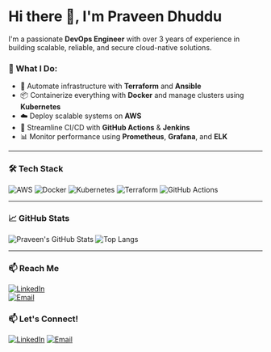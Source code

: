 # Hi there 👋, I'm Praveen Dhuddu

I'm a passionate **DevOps Engineer** with over 3 years of experience in building scalable, reliable, and secure cloud-native solutions.

### 🚀 What I Do:
- 🔧 Automate infrastructure with **Terraform** and **Ansible**
- 📦 Containerize everything with **Docker** and manage clusters using **Kubernetes**
- ☁️ Deploy scalable systems on **AWS**
- 🔁 Streamline CI/CD with **GitHub Actions** & **Jenkins**
- 📊 Monitor performance using **Prometheus**, **Grafana**, and **ELK**

---

### 🛠️ Tech Stack
![AWS](https://img.shields.io/badge/AWS-%23232F3E?style=flat&logo=amazon-aws&logoColor=white)
![Docker](https://img.shields.io/badge/Docker-%230db7ed?style=flat&logo=docker&logoColor=white)
![Kubernetes](https://img.shields.io/badge/Kubernetes-%23326ce5?style=flat&logo=kubernetes&logoColor=white)
![Terraform](https://img.shields.io/badge/Terraform-%235835CC?style=flat&logo=terraform&logoColor=white)
![GitHub Actions](https://img.shields.io/badge/GitHub_Actions-%232088FF?style=flat&logo=github-actions&logoColor=white)

---

### 📈 GitHub Stats
![Praveen's GitHub Stats](https://github-readme-stats.vercel.app/api?username=praveen123d&show_icons=true&theme=dark)
![Top Langs](https://github-readme-stats.vercel.app/api/top-langs/?username=praveen123d&layout=compact&theme=dark)

---

### 📫 Reach Me
[![LinkedIn](https://img.shields.io/badge/LinkedIn-blue?style=flat&logo=linkedin)](https://linkedin.com/in/your-link)  
[![Email](https://img.shields.io/badge/Email-D14836?style=flat&logo=gmail&logoColor=white)](mailto:your.email@example.com)


### 📫 Let's Connect!
[![LinkedIn](https://img.shields.io/badge/LinkedIn-blue?style=for-the-badge&logo=linkedin)](https://www.linkedin.com/in/praveendhuddu/)
[![Email](https://img.shields.io/badge/Email-D14836?style=for-the-badge&logo=gmail&logoColor=white)](mailto:duddupraveen1@gmail.com)

<!-- Optional Fun stuff -->
<!--
**your-username/your-username** is a ✨ _special_ ✨ repository because its `README.md` appears on your GitHub profile.
-->
